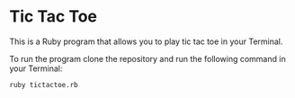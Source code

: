 # Tic Tac Toe
This is a Ruby program that allows you to play tic tac toe in your Terminal.

To run the program clone the repository and run the following command in your Terminal:

	ruby tictactoe.rb
	
	
